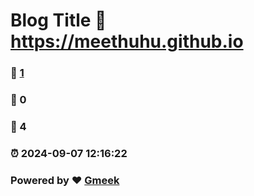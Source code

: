 # Blog Title :link: https://meethuhu.github.io 
### :page_facing_up: [1](https://meethuhu.github.io/tag.html) 
### :speech_balloon: 0 
### :hibiscus: 4 
### :alarm_clock: 2024-09-07 12:16:22 
### Powered by :heart: [Gmeek](https://github.com/Meekdai/Gmeek)
